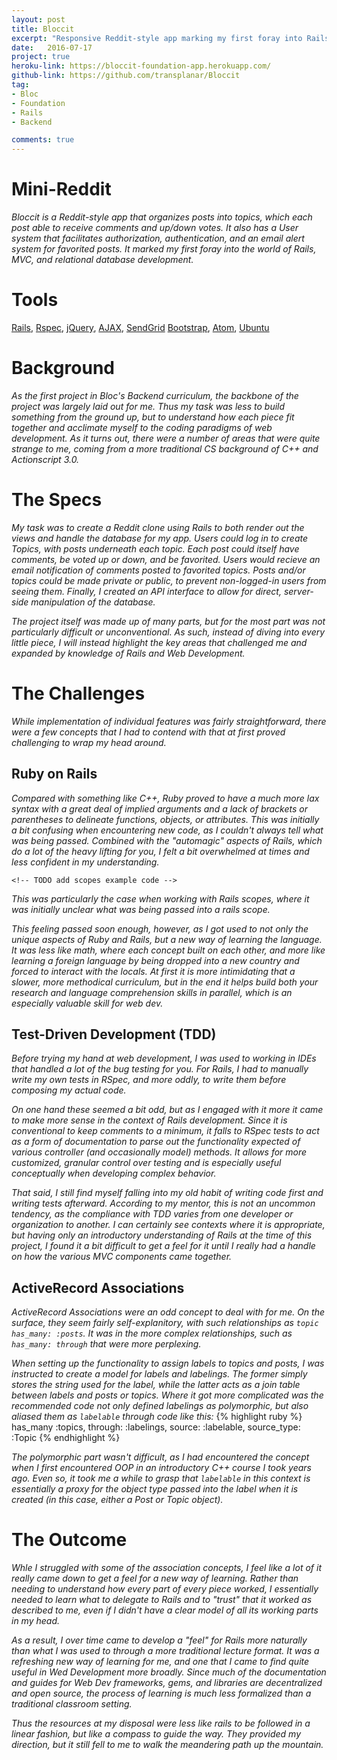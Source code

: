 ```yaml
---
layout: post
title: Bloccit
excerpt: "Responsive Reddit-style app marking my first foray into Rails development."
date:   2016-07-17
project: true
heroku-link: https://bloccit-foundation-app.herokuapp.com/
github-link: https://github.com/transplanar/Bloccit
tag:
- Bloc
- Foundation
- Rails
- Backend

comments: true
---
```


<!-- TODO fix styling on Bloccit to make it more presentable. Include screenshots -->

<!-- TODO delete excess files -->

<!-- TODO include images/code samples -->

<!-- TODO include links to github page, heroku -->

# Mini-Reddit

*Bloccit is a Reddit-style app that organizes posts into topics, which each post able to receive comments and up/down votes. It also has a User system that facilitates authorization, authentication, and an email alert system for favorited posts. It marked my first foray into the world of Rails, MVC, and relational database development.*

<!-- TODO review additional stuff, like FactoryGirl -->

# Tools
[Rails](http://rubyonrails.org/), [Rspec](http://rspec.info/), [jQuery](https://jquery.com/), [AJAX](https://api.jquery.com/category/ajax/), [SendGrid](https://sendgrid.com/) [Bootstrap](http://getbootstrap.com/), [Atom](https://atom.io/),  [Ubuntu](http://www.ubuntu.com/)

# Background

*As the first project in Bloc's Backend curriculum, the backbone of the project was largely laid out for me. Thus my task was less to build something from the ground up, but to understand how each piece fit together and acclimate myself to the coding paradigms of web development. As it turns out, there were a number of areas that were quite strange to me, coming from a more traditional CS background of C++ and Actionscript 3.0.*

# The Specs

*My task was to create a Reddit clone using Rails to both render out the views and handle the database for my app. Users could log in to create Topics, with posts underneath each topic. Each post could itself have comments, be voted up or down, and be favorited. Users would recieve an email notification of comments posted to favorited topics. Posts and/or topics could be made private or public, to prevent non-logged-in users from seeing them. Finally, I created an API interface to allow for direct, server-side manipulation of the database.*

*The project itself was made up of many parts, but for the most part was not particularly difficult or unconventional. As such, instead of diving into every little piece, I will instead highlight the key areas that challenged me and expanded by knowledge of Rails and Web Development.*

# The Challenges
*While implementation of individual features was fairly straightforward, there were a few concepts that I had to contend with that at first proved challenging to wrap my head around.*

## Ruby on Rails

*Compared with something like C++, Ruby proved to have a much more lax syntax with a great deal of implied arguments and a lack of brackets or parentheses to delineate functions, objects, or attributes. This was initially a bit confusing when encountering new code, as I couldn't always tell what was being passed. Combined with the "automagic" aspects of Rails, which do a lot of the heavy lifting for you, I felt a bit overwhelmed at times and less confident in my understanding.*

    <!-- TODO add scopes example code -->

*This was particularly the case when working with Rails scopes, where it was initially unclear what was being passed into a rails scope.*

*This feeling passed soon enough, however, as I got used to not only the unique aspects of Ruby and Rails, but a new way of learning the language. It was less like math, where each concept built on each other, and more like learning a foreign language by being dropped into a new country and forced to interact with the locals. At first it is more intimidating that a slower, more methodical curriculum, but in the end it helps build both your research and language comprehension skills in parallel, which is an especially valuable skill for web dev.*

## Test-Driven Development (TDD)
*Before trying my hand at web development, I was used to working in IDEs that handled a lot of the bug testing for you. For Rails, I had to manually write my own tests in RSpec, and more oddly, to write them before composing my actual code.*

*On one hand these seemed a bit odd, but as I engaged with it more it came to make more sense in the context of Rails development. Since it is conventional to keep comments to a minimum, it falls to RSpec tests to act as a form of documentation to parse out the functionality expected of various controller (and occasionally model) methods. It allows for more customized, granular control over testing and is especially useful conceptually when developing complex behavior.*

*That said, I still find myself falling into my old habit of writing code first and writing tests afterward. According to my mentor, this is not an uncommon tendency, as the compliance with TDD varies from one developer or organization to another. I can certainly see contexts where it is appropriate, but having only an introductory understanding of Rails at the time of this project, I found it a bit difficult to get a feel for it until I really had a handle on how the various MVC components came together.*

## ActiveRecord Associations
*ActiveRecord Associations were an odd concept to deal with for me. On the surface, they seem fairly self-explanitory, with such relationships as ```topic has_many: :posts```. It was in the more complex relationships, such as ```has_many: through``` that were more perplexing.*

*When setting up the functionality to assign labels to topics and posts, I was instructed to create a model for labels and labelings. The former simply stores the string used for the label, while the latter acts as a join table between labels and posts or topics. Where it got more complicated was the recommended code not only defined labelings as polymorphic, but also aliased them as ```labelable``` through code like this:*
{% highlight ruby %}
  has_many :topics, through: :labelings, source: :labelable, source_type: :Topic
{% endhighlight %}

*The polymorphic part wasn't difficult, as I had encountered the concept when I first encountered OOP in an introductory C++ course I took years ago. Even so, it took me a while to grasp that ```labelable``` in this context is essentially a proxy for the object type passed into the label when it is created (in this case, either a Post or Topic object).*


# The Outcome

*Whle I struggled with some of the association concepts, I feel like a lot of it really came down to get a feel for a new way of learning. Rather than needing to understand how every part of every piece worked, I essentially needed to learn what to delegate to Rails and to "trust" that it worked as described to me, even if I didn't have a clear model of all its working parts in my head.*

*As a result, I over time came to develop a "feel" for Rails more naturally than what I was used to through a more traditional lecture format. It was a refreshing new way of learning for me, and one that I came to find quite useful in Wed Development more broadly. Since much of the documentation and guides for Web Dev frameworks, gems, and libraries are decentralized and open source, the process of learning is much less formalized than a traditional classroom setting.*

*Thus the resources at my disposal were less like rails to be followed in a linear fashion, but like a compass to guide the way. They provided my direction, but it still fell to me to walk the meandering path up the mountain.*
